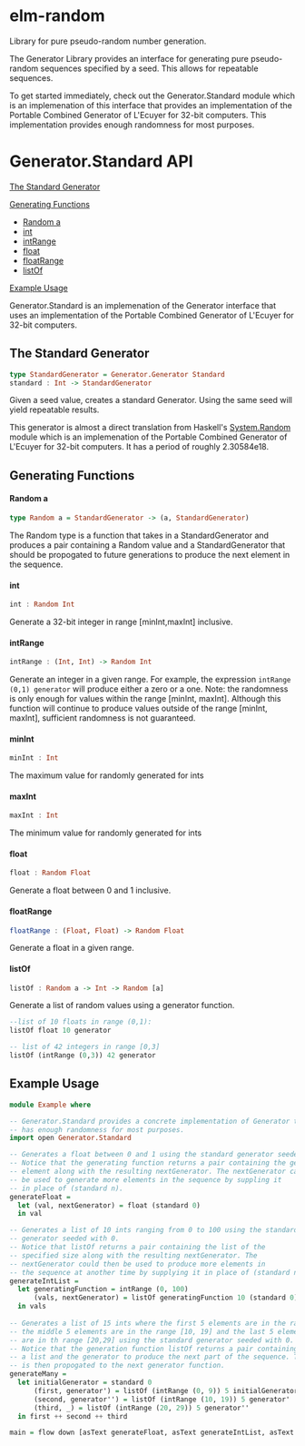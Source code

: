 elm-random
==========

Library for pure pseudo-random number generation.

The Generator Library provides an interface for generating pure pseudo-random
sequences specified by a seed. This allows for repeatable sequences.

To get started immediately, check out the Generator.Standard module which is an 
implemenation of this interface that provides an implementation of the Portable 
Combined Generator of L'Ecuyer for 32-bit computers. This implementation 
provides enough randomness for most purposes.

# Generator.Standard API

[The Standard Generator](#the-standard-generator)

[Generating Functions](#generating-functions)

* [Random a](#random-a)
* [int](#int)
* [intRange](#intrange)
* [float](#float)
* [floatRange](#floatrange)
* [listOf](#listof)

[Example Usage](#example-usage)

Generator.Standard is an implemenation of the Generator interface that uses
an implementation of the Portable Combined Generator of L'Ecuyer for 32-bit
computers.

## The Standard Generator

```haskell
type StandardGenerator = Generator.Generator Standard
standard : Int -> StandardGenerator
```

Given a seed value, creates a standard Generator.
Using the same seed will yield repeatable results.

This generator is almost a direct translation from Haskell's
[System.Random](http://hackage.haskell.org/package/random-1.0.1.1/docs/System-Random.html)
module which is an implemenation of the Portable Combined Generator of
L'Ecuyer for 32-bit computers. It has a period of roughly 2.30584e18.


## Generating Functions

#### Random a
```haskell
type Random a = StandardGenerator -> (a, StandardGenerator)
```

The Random type is a function that takes in a StandardGenerator and produces
a pair containing a Random value and a StandardGenerator that should be
propogated to future generations to produce the next element in the sequence.


#### int
```haskell
int : Random Int
```
Generate a 32-bit integer in range [minInt,maxInt] inclusive.

#### intRange
```haskell
intRange : (Int, Int) -> Random Int
```
Generate an integer in a given range. For example, the expression
`intRange (0,1) generator` will produce either a zero or a one. Note: the
randomness is only enough for values within the range [minInt, maxInt].
 Although this function will continue to produce values outside of the 
range [minInt, maxInt], sufficient randomness is not guaranteed.

#### minInt
```haskell
minInt : Int
```
The maximum value for randomly generated for ints

#### maxInt
```haskell
maxInt : Int
```
The minimum value for randomly generated for ints

#### float
```haskell
float : Random Float
```

Generate a float between 0 and 1 inclusive.

#### floatRange
```haskell
floatRange : (Float, Float) -> Random Float
```
Generate a float in a given range.

#### listOf
```haskell
listOf : Random a -> Int -> Random [a]
```
Generate a list of random values using a generator function.

```haskell
--list of 10 floats in range (0,1):
listOf float 10 generator
```

```haskell
-- list of 42 integers in range [0,3]
listOf (intRange (0,3)) 42 generator
```


## Example Usage

```haskell
module Example where

-- Generator.Standard provides a concrete implementation of Generator that
-- has enough randomness for most purposes.
import open Generator.Standard

-- Generates a float between 0 and 1 using the standard generator seeded with 0.
-- Notice that the generating function returns a pair containing the generated
-- element along with the resulting nextGenerator. The nextGenerator can
-- be used to generate more elements in the sequence by suppling it
-- in place of (standard n).
generateFloat = 
  let (val, nextGenerator) = float (standard 0)
  in val

-- Generates a list of 10 ints ranging from 0 to 100 using the standard
-- generator seeded with 0.
-- Notice that listOf returns a pair containing the list of the
-- specified size along with the resulting nextGenerator. The 
-- nextGenerator could then be used to produce more elements in
-- the sequence at another time by supplying it in place of (standard n)
generateIntList = 
  let generatingFunction = intRange (0, 100)
      (vals, nextGenerator) = listOf generatingFunction 10 (standard 0)
  in vals
     
-- Generates a list of 15 ints where the first 5 elements are in the range [0, 9]
-- the middle 5 elements are in the range [10, 19] and the last 5 elements
-- are in th range [20,29] using the standard generator seeded with 0.
-- Notice that the generation function listOf returns a pair containing
-- a list and the generator to produce the next part of the sequence. This
-- is then propogated to the next generator function.
generateMany =
  let initialGenerator = standard 0
      (first, generator') = listOf (intRange (0, 9)) 5 initialGenerator
      (second, generator'') = listOf (intRange (10, 19)) 5 generator'
      (third, _) = listOf (intRange (20, 29)) 5 generator''
  in first ++ second ++ third

main = flow down [asText generateFloat, asText generateIntList, asText generateMany]
```
